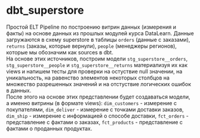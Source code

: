 # dbt_superstore 
Простой ELT Pipeline по построению витрин данных (измерения и факты) на основе данных из прошлых модулей курса DataLearn.
Данные загружаются в схему superstore в таблицы `orders` (данные с заказами), `returns` (заказы, которые вернули), `people` (менеджеры регионов), которые мы обозначим как sources в dbt.  
На основе этих источников, построим модели `stg_superstore__orders`, `stg_superstore__people` и `stg_superstore__returns` материализуя их как views и напишем тесты для проверки на остуствие null значении, на уникальность, на равенство элементов некоторых столбцов на множество разрешенных значений и на отстуствие логических ошибок в данных.  
После этого на основе этих представлении будeт создаваться модели, а именно витрины (в формате views): `dim_customers` - измерение с покупателями, `dim_deliver` - измерение с точками доставки заказов, `dim_ship` - измерение с информацией о способе доставки, `fct_orders` - представление с фактами о заказах, `fct_products` - представление с фактами о проданных продуктах.
